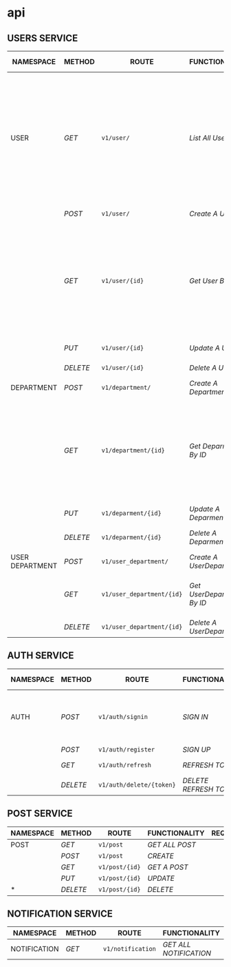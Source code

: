 # api

## USERS SERVICE
| NAMESPACE | METHOD | ROUTE | FUNCTIONALITY | REQUIRE | RESPONSE SUCCESS | RESPONSE FAIL |
| --------- | -------| ----- | ------------- | ---------------- |---------------- | ------------- |
| USER | *GET* | ```v1/user/``` | _List All Users_ |Authorization Header, Role = 0| [<br>&nbsp;{ <br>&nbsp;&nbsp;user_id : int, <br>&nbsp;&nbsp;username: String, <br>&nbsp;&nbsp;firstname: String, <br>&nbsp;&nbsp;lastname: String, <br>&nbsp;&nbsp;email: String,<br>&nbsp;&nbsp;phone: String, <br>&nbsp;&nbsp;created_at: DateTime, <br>&nbsp;&nbsp;updated_at: DateTime, <br>&nbsp;&nbsp;status: int<br>&nbsp;}<br>] | FAIL |
|  | *POST* | ```v1/user/``` | _Create A User_ |Authorization Header, Role = 0| OK | FAIL |
|  | *GET* | ```v1/user/{id}``` | _Get User By ID_ |Authorization Header| { <br>&nbsp;user_id : int, <br>&nbsp;username: String, <br>&nbsp;firstname: String, <br>&nbsp;lastname: String, <br>&nbsp;email: String,<br>&nbsp;phone: String, <br>&nbsp;created_at: DateTime, <br>&nbsp;updated_at: DateTime, <br>&nbsp;status: int<br>} | FAIL |
|  | *PUT* | ```v1/user/{id}``` | _Update A User_ |Authorization Header| OK | FAIL |
|  | *DELETE* | ```v1/user/{id}``` | _Delete A User_ |Authorization Header| OK | FAIL | 
| DEPARTMENT | *POST* | ```v1/department/``` | _Create A Department_ |Authorization Header| OK | FAIL |
|  | *GET* | ```v1/department/{id}``` | _Get Deparment By ID_ |Authorization Header| {<br>&nbsp;department_id : int, <br>&nbsp;department_name: String, <br>&nbsp;created_by: int <br>&nbsp;created_at: DateTime, <br>&nbsp;updated_at: DateTime, <br>&nbsp;status: int<br>} | FAIL |
|  | *PUT* | ```v1/deparment/{id}``` | _Update A Deparment_ |Authorization Header| OK | FAIL |
|  | *DELETE* | ```v1/deparment/{id}``` | _Delete A Deparment_ |Authorization HeaderAuthorization Header| OK | FAIL |
| USER DEPARTMENT | *POST* | ```v1/user_department/``` | _Create A UserDepartment_ |Authorization Header| OK | FAIL |
|  | *GET* | ```v1/user_department/{id}``` | _Get UserDeparment By ID_ |Authorization Header|  {<br>&nbsp;ud_id : int, <br>&nbsp;user_id: int, <br>&nbsp;department_id: int<br>} | FAIL |
|  | *DELETE* | ```v1/user_department/{id}``` | _Delete A UserDeparment_ |Authorization Header| OK | FAIL |

## AUTH SERVICE
| NAMESPACE | METHOD | ROUTE | FUNCTIONALITY |REQUIRE| RESPONSE SUCCESS | RESPONSE FAIL |
| --------- | -------| ----- | ------------- |---------------- | ---------------- | ------------- |
| AUTH | *POST* | ```v1/auth/signin``` | _SIGN IN_ |None| {<br>&nbsp;access token : String,<br>&nbsp;refresh_token: String<br>&nbsp;}| 
|  | *POST* | ```v1/auth/register``` | _SIGN UP_ |None| OK | FAIL |
|  | *GET* | ```v1/auth/refresh``` | _REFRESH TOKEN_ |Cookies: refresh_token=String| String (new access token) | FAIL |
|  | *DELETE* | ```v1/auth/delete/{token}``` | _DELETE REFRESH TOKEN_ | NONE | String (new access token) | FAIL |

## POST SERVICE
| NAMESPACE | METHOD | ROUTE | FUNCTIONALITY |REQUIRE|
| --------- | -------| ----- | ------------- |---------------- |
| POST | *GET* | ```v1/post``` | _GET ALL POST_ || 
|  | *POST* | ```v1/post``` | _CREATE_ ||
|  | *GET* | ```v1/post/{id}``` | _GET A POST_ ||
|  | *PUT* | ```v1/post/{id}``` | _UPDATE_ ||
| * | *DELETE* | ```v1/post/{id}``` | _DELETE_ ||

## NOTIFICATION SERVICE
| NAMESPACE | METHOD | ROUTE | FUNCTIONALITY |REQUIRE|
| --------- | -------| ----- | ------------- |---------------- |
| NOTIFICATION | *GET* | ```v1/notification``` | _GET ALL NOTIFICATION_ || 